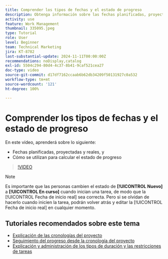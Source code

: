 ```yaml
---
title: Comprender los tipos de fechas y el estado de progreso
description: Obtenga información sobre las fechas planificadas, proyectadas y reales, y cómo se utilizan para calcular el estado de progreso.
activity: use
feature: Work Management
thumbnail: 335095.jpeg
type: Tutorial
role: User
level: Beginner
team: Technical Marketing
jira: KT-8782
last-substantial-update: 2024-11-11T00:00:00Z
recommendations: noDisplay,catalog
exl-id: 5504c294-80d4-4c37-8b41-9caf521cea27
doc-type: video
source-git-commit: d17df7162ccaab6b62db34209f50131927c0a532
workflow-type: tm+mt
source-wordcount: '121'
ht-degree: 100%

---
```


# Comprender los tipos de fechas y el estado de progreso

En este vídeo, aprenderá sobre lo siguiente:

* Fechas planificadas, proyectadas y reales, y
* Cómo se utilizan para calcular el estado de progreso

>[!VIDEO](https://video.tv.adobe.com/v/3436610/?quality=12&learn=on&enablevpops&captions=spa)

>[!NOTE]
>
>Es importante que las personas cambien el estado de **[!UICONTROL Nuevo]** a **[!UICONTROL En curso]** cuando inician una tarea, de modo que la [!UICONTROL Fecha de inicio real] sea correcta. Pero si se olvidan de hacerlo cuando inicien la tarea, podrán volver atrás y editar la [!UICONTROL Fecha de inicio real] en cualquier momento.


## Tutoriales recomendados sobre este tema

* [Explicación de las cronologías del proyecto](/help/manage-work/project-timelines/understand-project-timelines.md)
* [Seguimiento del progreso desde la cronología del proyecto](/help/manage-work/project-timelines/track-work-progress-from-the-project-timeline.md)
* [Explicación y administración de los tipos de duración y las restricciones de tareas](/help/manage-work/intermediate-projects/understand-and-manage-duration-types-and-task-constraints.md)

